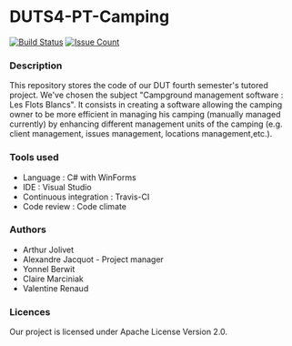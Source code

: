 # DUTS4-PT-Camping #

[![Build Status](https://travis-ci.com/Bokoblin/DUTS4-PT-Camping.svg?token=G5wZLAQfSsj9KcoZsDs4&branch=master)](https://travis-ci.com/Bokoblin/DUTS4-PT-Camping)
[![Issue Count](https://codeclimate.com/repos/58c968b0eaf2280265000226/badges/80f805b4216876fb8994/issue_count.svg)](https://codeclimate.com/repos/58c968b0eaf2280265000226/feed)

### Description ###

This repository stores the code of our DUT fourth semester's tutored project.
We've chosen the subject "Campground management software : Les Flots Blancs".
It consists in creating a software allowing the camping owner to be more efficient in managing
his camping (manually managed currently) by enhancing different management units of the camping
(e.g. client management, issues management, locations management,etc.).


### Tools used ###

* Language : C# with WinForms
* IDE : Visual Studio
* Continuous integration : Travis-CI
* Code review : Code climate


### Authors ###

* Arthur Jolivet
* Alexandre Jacquot - Project manager
* Yonnel Berwit
* Claire Marciniak
* Valentine Renaud

### Licences ###

Our project is licensed under Apache License Version 2.0.
